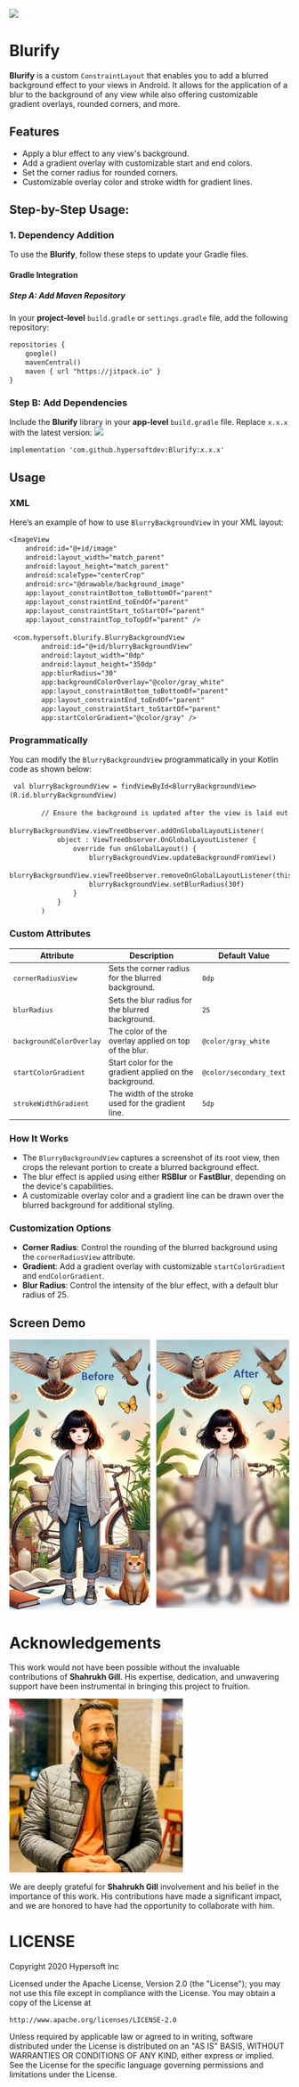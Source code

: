 [![](https://jitpack.io/v/hypersoftdev/Blurify.svg)](https://jitpack.io/#hypersoftdev/Blurify)

# Blurify

**Blurify** is a custom `ConstraintLayout` that enables you to add a blurred background effect to your views in Android. It allows for the application of a blur to the background of any view while also offering customizable gradient overlays, rounded corners, and more.

## Features

- Apply a blur effect to any view's background.
- Add a gradient overlay with customizable start and end colors.
- Set the corner radius for rounded corners.
- Customizable overlay color and stroke width for gradient lines.

## Step-by-Step Usage:

### 1. Dependency Addition

To use the **Blurify**, follow these steps to update your Gradle files.

#### Gradle Integration

##### Step A: Add Maven Repository
In your **project-level** `build.gradle` or `settings.gradle` file, add the following repository:

```
repositories {
    google()
    mavenCentral()
    maven { url "https://jitpack.io" }
}
```

### Step B: Add Dependencies

Include the **Blurify** library in your **app-level** `build.gradle` file. Replace `x.x.x` with the latest version: [![](https://jitpack.io/v/hypersoftdev/Blurify.svg)](https://jitpack.io/#hypersoftdev/Blurify)

```
implementation 'com.github.hypersoftdev:Blurify:x.x.x'
```

## Usage

### XML

Here’s an example of how to use `BlurryBackgroundView` in your XML layout:

```
<ImageView
    android:id="@+id/image"
    android:layout_width="match_parent"
    android:layout_height="match_parent"
    android:scaleType="centerCrop"
    android:src="@drawable/background_image"
    app:layout_constraintBottom_toBottomOf="parent"
    app:layout_constraintEnd_toEndOf="parent"
    app:layout_constraintStart_toStartOf="parent"
    app:layout_constraintTop_toTopOf="parent" />

 <com.hypersoft.blurify.BlurryBackgroundView
        android:id="@+id/blurryBackgroundView"
        android:layout_width="0dp"
        android:layout_height="350dp"
        app:blurRadius="30"
        app:backgroundColorOverlay="@color/gray_white"
        app:layout_constraintBottom_toBottomOf="parent"
        app:layout_constraintEnd_toEndOf="parent"
        app:layout_constraintStart_toStartOf="parent"
        app:startColorGradient="@color/gray" />
```

### Programmatically

You can modify the `BlurryBackgroundView` programmatically in your Kotlin code as shown below:

```
 val blurryBackgroundView = findViewById<BlurryBackgroundView>(R.id.blurryBackgroundView)

        // Ensure the background is updated after the view is laid out
        blurryBackgroundView.viewTreeObserver.addOnGlobalLayoutListener(
            object : ViewTreeObserver.OnGlobalLayoutListener {
                override fun onGlobalLayout() {
                    blurryBackgroundView.updateBackgroundFromView()
                    blurryBackgroundView.viewTreeObserver.removeOnGlobalLayoutListener(this)
                    blurryBackgroundView.setBlurRadius(30f)
                }
            }
        )
```

### Custom Attributes

| **Attribute**            | **Description**                                         | **Default Value**       |
|--------------------------|---------------------------------------------------------|-------------------------|
| `cornerRadiusView`       | Sets the corner radius for the blurred background.      | `0dp`                   |
| `blurRadius`             | Sets the blur radius for the blurred background.        | `25`                    |
| `backgroundColorOverlay` | The color of the overlay applied on top of the blur.    | `@color/gray_white`     |
| `startColorGradient`     | Start color for the gradient applied on the background. | `@color/secondary_text` |
| `strokeWidthGradient`    | The width of the stroke used for the gradient line.     | `5dp`                   |

### How It Works

- The `BlurryBackgroundView` captures a screenshot of its root view, then crops the relevant portion to create a blurred background effect.
- The blur effect is applied using either **RSBlur** or **FastBlur**, depending on the device's capabilities.
- A customizable overlay color and a gradient line can be drawn over the blurred background for additional styling.

### Customization Options

- **Corner Radius**: Control the rounding of the blurred background using the `cornerRadiusView` attribute.
- **Gradient**: Add a gradient overlay with customizable `startColorGradient` and `endColorGradient`.
- **Blur Radius**: Control the intensity of the blur effect, with a default blur radius of 25.

## Screen Demo

![Demo](https://github.com/hypersoftdev/Blurify/blob/master/screens/screen1.png?raw=true)

# Acknowledgements

This work would not have been possible without the invaluable contributions of **Shahrukh Gill**. His expertise, dedication, and unwavering support have been instrumental in bringing this project to fruition.

![Profile](https://github.com/hypersoftdev/Blurify/blob/master/screens/image_profile.jpg?raw=true)

We are deeply grateful for **Shahrukh Gill** involvement and his belief in the importance of this work. His contributions have made a significant impact, and we are honored to have had the opportunity to collaborate with him.

# LICENSE

Copyright 2020 Hypersoft Inc

Licensed under the Apache License, Version 2.0 (the "License");
you may not use this file except in compliance with the License.
You may obtain a copy of the License at

    http://www.apache.org/licenses/LICENSE-2.0

Unless required by applicable law or agreed to in writing, software
distributed under the License is distributed on an "AS IS" BASIS,
WITHOUT WARRANTIES OR CONDITIONS OF ANY KIND, either express or implied.
See the License for the specific language governing permissions and
limitations under the License.


